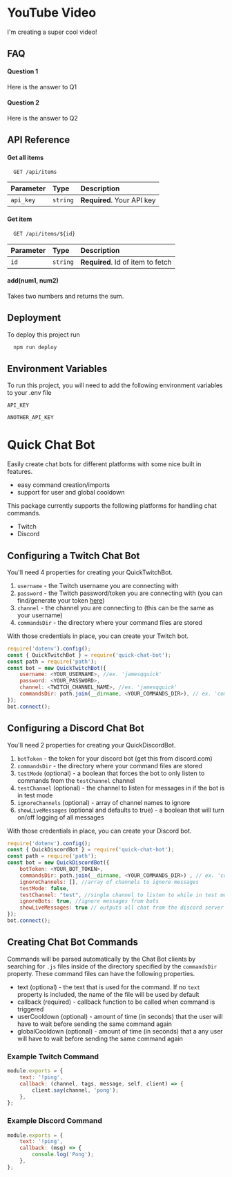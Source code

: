 
# YouTube Video

I'm creating a super cool video!




## FAQ

#### Question 1

Here is the answer to Q1

#### Question 2

Here is the answer to Q2

  
## API Reference

#### Get all items

```http
  GET /api/items
```

| Parameter | Type     | Description                |
| :-------- | :------- | :------------------------- |
| `api_key` | `string` | **Required**. Your API key |

#### Get item

```http
  GET /api/items/${id}
```

| Parameter | Type     | Description                       |
| :-------- | :------- | :-------------------------------- |
| `id`      | `string` | **Required**. Id of item to fetch |

#### add(num1, num2)

Takes two numbers and returns the sum.

  
## Deployment

To deploy this project run

```bash
  npm run deploy
```

  
## Environment Variables

To run this project, you will need to add the following environment variables to your .env file

`API_KEY`

`ANOTHER_API_KEY`

  

# Quick Chat Bot

Easily create chat bots for different platforms with some nice built in features.

-   easy command creation/imports
-   support for user and global cooldown

This package currently supports the following platforms for handling chat commands.

-   Twitch
-   Discord

## Configuring a Twitch Chat Bot

You'll need 4 properties for creating your QuickTwitchBot.

1. `username` - the Twitch username you are connecting with
2. `password` - the Twitch password/token you are connecting with (you can find/generate your token [here](https://twitchapps.com/tmi/))
3. `channel` - the channel you are connecting to (this can be the same as your username)
4. `commandsDir` - the directory where your command files are stored

With those credentials in place, you can create your Twitch bot.

```javascript
require('dotenv').config();
const { QuickTwitchBot } = require('quick-chat-bot');
const path = require('path');
const bot = new QuickTwitchBot({
    username: <YOUR_USERNAME>, //ex. 'jamesqquick'
    password: <YOUR_PASSWORD>,
    channel: <TWITCH_CHANNEL_NAME>, //ex. 'jamesqquick'
    commandsDir: path.join(__dirname, <YOUR_COMMANDS_DIR>), // ex. 'commands'
});
bot.connect();
```

## Configuring a Discord Chat Bot

You'll need 2 properties for creating your QuickDiscordBot.

1. `botToken` - the token for your discord bot (get this from discord.com)
2. `commandsDir` - the directory where your command files are stored
3. `testMode` (optional) - a boolean that forces the bot to only listen to commands from the `testChannel` channel
4. `testChannel` (optional) - the channel to listen for messages in if the bot is in test mode
5. `ignoreChannels` (optional) - array of channel names to ignore
6. `showLiveMessages` (optional and defaults to true) - a boolean that will turn on/off logging of all messages

With those credentials in place, you can create your Discord bot.

```javascript
require('dotenv').config();
const { QuickDiscordBot } = require('quick-chat-bot');
const path = require('path');
const bot = new QuickDiscordBot({
    botToken: <YOUR_BOT_TOKEN>,
    commandsDir: path.join(__dirname, <YOUR_COMMANDS_DIR>) , // ex. 'commands'
    ignoreChannels: [], //array of channels to ignore messages
    testMode: false,
    testChannel: "test", //single channel to listen to while in test mode
    ignoreBots: true, //ignore messages from bots
    showLiveMessages: true // outputs all chat from the discord server to the console
});
bot.connect();
```

## Creating Chat Bot Commands

Commands will be parsed automatically by the Chat Bot clients by searching for `.js` files inside of the directory specified by the `commandsDir` property. These command files can have the following properties.

-   text (optional) - the text that is used for the command. If no `text` property is included, the name of the file will be used by default
-   callback (required) - callback function to be called when command is triggered
-   userCooldown (optional) - amount of time (in seconds) that the user will have to wait before sending the same command again
-   globalCooldown (optional) - amount of time (in seconds) that a any user will have to wait before sending the same command again

### Example Twitch Command

```javascript
module.exports = {
    text: '!ping',
    callback: (channel, tags, message, self, client) => {
        client.say(channel, 'pong');
    },
};
```

### Example Discord Command

```javascript
module.exports = {
    text: '!ping',
    callback: (msg) => {
        console.log('Pong');
    },
};
```
